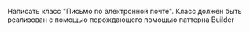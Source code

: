 Написать класс "Письмо по электронной почте". Класс должен быть реализован с помощью порождающего помощью паттерна Builder